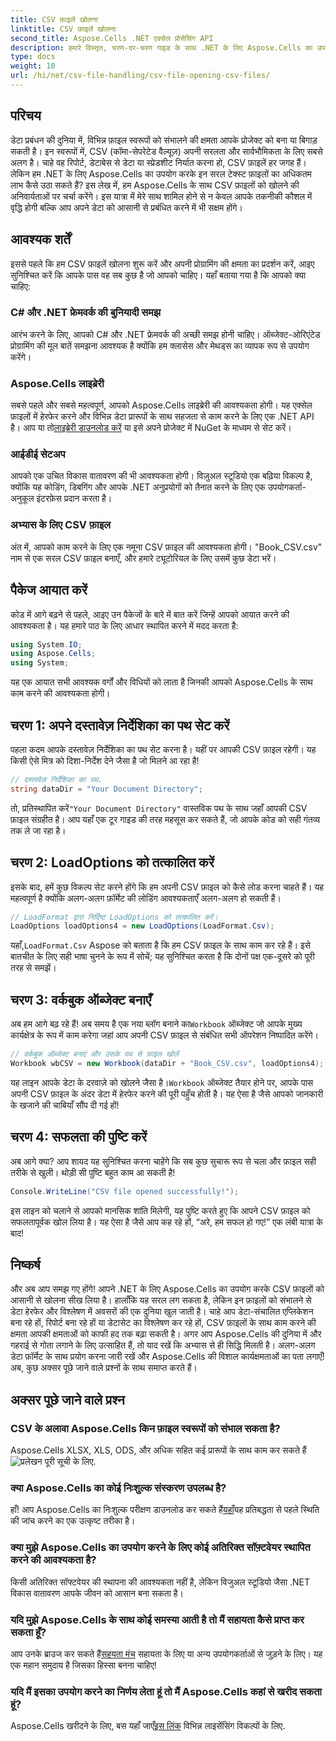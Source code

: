 ```yaml
---
title: CSV फ़ाइलें खोलना
linktitle: CSV फ़ाइलें खोलना
second_title: Aspose.Cells .NET एक्सेल प्रोसेसिंग API
description: हमारे विस्तृत, चरण-दर-चरण गाइड के साथ .NET के लिए Aspose.Cells का उपयोग करके CSV फ़ाइलों को खोलना सीखें। मास्टर डेटा हेरफेर।
type: docs
weight: 10
url: /hi/net/csv-file-handling/csv-file-opening-csv-files/
---
```

## परिचय
डेटा प्रबंधन की दुनिया में, विभिन्न फ़ाइल स्वरूपों को संभालने की क्षमता आपके प्रोजेक्ट को बना या बिगाड़ सकती है। इन स्वरूपों में, CSV (कॉमा-सेपरेटेड वैल्यूज़) अपनी सरलता और सार्वभौमिकता के लिए सबसे अलग है। चाहे वह रिपोर्ट, डेटाबेस से डेटा या स्प्रेडशीट निर्यात करना हो, CSV फ़ाइलें हर जगह हैं। लेकिन हम .NET के लिए Aspose.Cells का उपयोग करके इन सरल टेक्स्ट फ़ाइलों का अधिकतम लाभ कैसे उठा सकते हैं? इस लेख में, हम Aspose.Cells के साथ CSV फ़ाइलों को खोलने की अनिवार्यताओं पर चर्चा करेंगे। इस यात्रा में मेरे साथ शामिल होने से न केवल आपके तकनीकी कौशल में वृद्धि होगी बल्कि आप अपने डेटा को आसानी से प्रबंधित करने में भी सक्षम होंगे। 
## आवश्यक शर्तें
इससे पहले कि हम CSV फ़ाइलें खोलना शुरू करें और अपनी प्रोग्रामिंग की क्षमता का प्रदर्शन करें, आइए सुनिश्चित करें कि आपके पास वह सब कुछ है जो आपको चाहिए। यहाँ बताया गया है कि आपको क्या चाहिए:
### C# और .NET फ्रेमवर्क की बुनियादी समझ
आरंभ करने के लिए, आपको C# और .NET फ्रेमवर्क की अच्छी समझ होनी चाहिए। ऑब्जेक्ट-ओरिएंटेड प्रोग्रामिंग की मूल बातें समझना आवश्यक है क्योंकि हम क्लासेस और मेथड्स का व्यापक रूप से उपयोग करेंगे।
### Aspose.Cells लाइब्रेरी
 सबसे पहले और सबसे महत्वपूर्ण, आपको Aspose.Cells लाइब्रेरी की आवश्यकता होगी। यह एक्सेल फ़ाइलों में हेरफेर करने और विभिन्न डेटा प्रारूपों के साथ सहजता से काम करने के लिए एक .NET API है। आप या तो[लाइब्रेरी डाउनलोड करें](https://releases.aspose.com/cells/net/) या इसे अपने प्रोजेक्ट में NuGet के माध्यम से सेट करें।
### आईडीई सेटअप
आपको एक उचित विकास वातावरण की भी आवश्यकता होगी। विज़ुअल स्टूडियो एक बढ़िया विकल्प है, क्योंकि यह कोडिंग, डिबगिंग और आपके .NET अनुप्रयोगों को तैनात करने के लिए एक उपयोगकर्ता-अनुकूल इंटरफ़ेस प्रदान करता है।
### अभ्यास के लिए CSV फ़ाइल
अंत में, आपको काम करने के लिए एक नमूना CSV फ़ाइल की आवश्यकता होगी। "Book_CSV.csv" नाम से एक सरल CSV फ़ाइल बनाएँ, और हमारे ट्यूटोरियल के लिए उसमें कुछ डेटा भरें।
## पैकेज आयात करें
कोड में आगे बढ़ने से पहले, आइए उन पैकेजों के बारे में बात करें जिन्हें आपको आयात करने की आवश्यकता है। यह हमारे पाठ के लिए आधार स्थापित करने में मदद करता है:
```csharp
using System.IO;
using Aspose.Cells;
using System;
```
यह एक आयात सभी आवश्यक वर्गों और विधियों को लाता है जिनकी आपको Aspose.Cells के साथ काम करने की आवश्यकता होगी।
## चरण 1: अपने दस्तावेज़ निर्देशिका का पथ सेट करें
पहला कदम आपके दस्तावेज़ निर्देशिका का पथ सेट करना है। यहीं पर आपकी CSV फ़ाइल रहेगी। यह किसी ऐसे मित्र को दिशा-निर्देश देने जैसा है जो मिलने आ रहा है!
```csharp
// दस्तावेज़ निर्देशिका का पथ.
string dataDir = "Your Document Directory";
```
 तो, प्रतिस्थापित करें`"Your Document Directory"` वास्तविक पथ के साथ जहाँ आपकी CSV फ़ाइल संग्रहीत है। आप यहाँ एक टूर गाइड की तरह महसूस कर सकते हैं, जो आपके कोड को सही गंतव्य तक ले जा रहा है।
## चरण 2: LoadOptions को तत्कालित करें
इसके बाद, हमें कुछ विकल्प सेट करने होंगे कि हम अपनी CSV फ़ाइल को कैसे लोड करना चाहते हैं। यह महत्वपूर्ण है क्योंकि अलग-अलग फ़ॉर्मेट की लोडिंग आवश्यकताएँ अलग-अलग हो सकती हैं। 
```csharp
// LoadFormat द्वारा निर्दिष्ट LoadOptions को तत्कालित करें।
LoadOptions loadOptions4 = new LoadOptions(LoadFormat.Csv);
```
 यहाँ,`LoadFormat.Csv` Aspose को बताता है कि हम CSV फ़ाइल के साथ काम कर रहे हैं। इसे बातचीत के लिए सही भाषा चुनने के रूप में सोचें; यह सुनिश्चित करता है कि दोनों पक्ष एक-दूसरे को पूरी तरह से समझें।
## चरण 3: वर्कबुक ऑब्जेक्ट बनाएँ
अब हम आगे बढ़ रहे हैं! अब समय है एक नया ब्लॉग बनाने का`Workbook` ऑब्जेक्ट जो आपके मुख्य कार्यक्षेत्र के रूप में काम करेगा जहां आप अपनी CSV फ़ाइल से संबंधित सभी ऑपरेशन निष्पादित करेंगे।
```csharp
// वर्कबुक ऑब्जेक्ट बनाएं और उसके पथ से फ़ाइल खोलें
Workbook wbCSV = new Workbook(dataDir + "Book_CSV.csv", loadOptions4);
```
 यह लाइन आपके डेटा के दरवाज़े को खोलने जैसा है।`Workbook` ऑब्जेक्ट तैयार होने पर, आपके पास अपनी CSV फ़ाइल के अंदर डेटा में हेरफेर करने की पूरी पहुँच होती है। यह ऐसा है जैसे आपको जानकारी के खजाने की चाबियाँ सौंप दी गई हों!
## चरण 4: सफलता की पुष्टि करें
अब आगे क्या? आप शायद यह सुनिश्चित करना चाहेंगे कि सब कुछ सुचारू रूप से चला और फ़ाइल सही तरीके से खुली। थोड़ी सी पुष्टि बहुत काम आ सकती है!
```csharp
Console.WriteLine("CSV file opened successfully!");
```
इस लाइन को चलाने से आपको मानसिक शांति मिलेगी, यह पुष्टि करते हुए कि आपने CSV फ़ाइल को सफलतापूर्वक खोल लिया है। यह ऐसा है जैसे आप कह रहे हों, “अरे, हम सफल हो गए!” एक लंबी यात्रा के बाद!
## निष्कर्ष
और अब आप समझ गए होंगे! आपने .NET के लिए Aspose.Cells का उपयोग करके CSV फ़ाइलों को आसानी से खोलना सीख लिया है। हालाँकि यह सरल लग सकता है, लेकिन इन फ़ाइलों को संभालने से डेटा हेरफेर और विश्लेषण में अवसरों की एक दुनिया खुल जाती है। चाहे आप डेटा-संचालित एप्लिकेशन बना रहे हों, रिपोर्ट बना रहे हों या डेटासेट का विश्लेषण कर रहे हों, CSV फ़ाइलों के साथ काम करने की क्षमता आपकी क्षमताओं को काफी हद तक बढ़ा सकती है। 
अगर आप Aspose.Cells की दुनिया में और गहराई से गोता लगाने के लिए उत्साहित हैं, तो याद रखें कि अभ्यास से ही सिद्धि मिलती है। अलग-अलग डेटा फ़ॉर्मेट के साथ प्रयोग करना जारी रखें और Aspose.Cells की विशाल कार्यक्षमताओं का पता लगाएँ! अब, कुछ अक्सर पूछे जाने वाले प्रश्नों के साथ समाप्त करते हैं।
## अक्सर पूछे जाने वाले प्रश्न
### CSV के अलावा Aspose.Cells किन फ़ाइल स्वरूपों को संभाल सकता है?
 Aspose.Cells XLSX, XLS, ODS, और अधिक सहित कई प्रारूपों के साथ काम कर सकते हैं![प्रलेखन](https://reference.aspose.com/cells/net/) पूरी सूची के लिए.
### क्या Aspose.Cells का कोई निःशुल्क संस्करण उपलब्ध है?
 हाँ! आप Aspose.Cells का निःशुल्क परीक्षण डाउनलोड कर सकते हैं[यहाँ](https://releases.aspose.com/)यह प्रतिबद्धता से पहले स्थिति की जांच करने का एक उत्कृष्ट तरीका है।
### क्या मुझे Aspose.Cells का उपयोग करने के लिए कोई अतिरिक्त सॉफ़्टवेयर स्थापित करने की आवश्यकता है?
किसी अतिरिक्त सॉफ्टवेयर की स्थापना की आवश्यकता नहीं है, लेकिन विजुअल स्टूडियो जैसा .NET विकास वातावरण आपके जीवन को आसान बना सकता है।
### यदि मुझे Aspose.Cells के साथ कोई समस्या आती है तो मैं सहायता कैसे प्राप्त कर सकता हूँ?
 आप उनके ब्राउज कर सकते हैं[सहयता मंच](https://forum.aspose.com/c/cells/9) सहायता के लिए या अन्य उपयोगकर्ताओं से जुड़ने के लिए। यह एक महान समुदाय है जिसका हिस्सा बनना चाहिए!
### यदि मैं इसका उपयोग करने का निर्णय लेता हूं तो मैं Aspose.Cells कहां से खरीद सकता हूं?
 Aspose.Cells खरीदने के लिए, बस यहाँ जाएँ[इस लिंक](https://purchase.aspose.com/buy) विभिन्न लाइसेंसिंग विकल्पों के लिए.